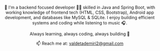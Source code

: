 <p align="center">
👋 I'm a backend focused developer 🧑‍💻 skilled in Java and Spring Boot, with working knowledge of frontend tech (HTML, CSS, Bootstrap), Android app development, and databases like MySQL & SQLite. I enjoy building efficient systems and coding while listening to music 🎧.
</p>
<p align="center">Always learning, always coding, always building 🚀</p>
<p align="center">📫 Reach me at: <a href="mailto:valdetademiri2@gmail.com">valdetademiri2@gmail.com</a></p>
